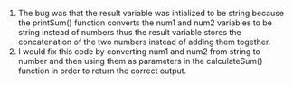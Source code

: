 1. The bug was that the result variable was intialized to be string because the printSum() function converts the num1 and num2 variables to be string instead of numbers thus the result variable stores the concatenation of the two numbers instead of adding them together.
2. I would fix this code by converting num1 and num2 from string to number and then using them as parameters in the calculateSum() function in order to return the correct output.
